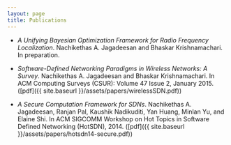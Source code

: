 ```yaml
---
layout: page
title: Publications
---
```


* _A Unifying Bayesian Optimization Framework for Radio Frequency
  Localization_. Nachikethas A. Jagadeesan and Bhaskar Krishnamachari.
  In preparation.

* _Software-Defined Networking Paradigms in Wireless Networks: A
  Survey_. Nachikethas A. Jagadeesan and Bhaskar Krishnamachari. In ACM
  Computing Surveys (CSUR): Volume 47 Issue 2, January 2015. ([pdf]({{
  site.baseurl }}/assets/papers/wirelessSDN.pdf))

* _A Secure Computation Framework for SDNs_. Nachikethas A. Jagadeesan,
  Ranjan Pal, Kaushik Nadikuditi, Yan Huang, Minlan Yu, and Elaine Shi.
  In ACM SIGCOMM Workshop on Hot Topics in Software Defined Networking
  (HotSDN), 2014. ([pdf]({{ site.baseurl
  }}/assets/papers/hotsdn14-secure.pdf))

